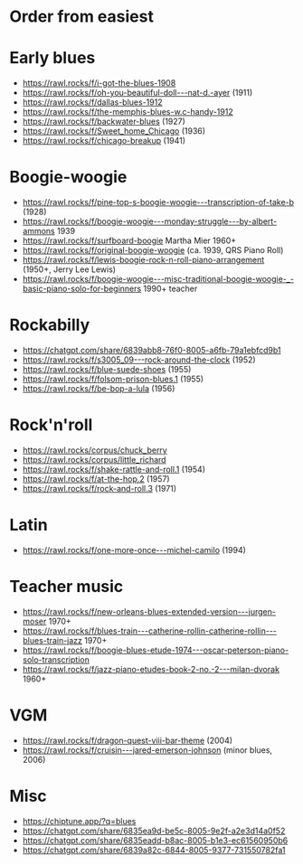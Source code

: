 # Order from easiest



# Early blues

- https://rawl.rocks/f/i-got-the-blues-1908
- https://rawl.rocks/f/oh-you-beautiful-doll---nat-d.-ayer (1911)
- https://rawl.rocks/f/dallas-blues-1912
- https://rawl.rocks/f/the-memphis-blues-w.c-handy-1912
- https://rawl.rocks/f/backwater-blues (1927)
- https://rawl.rocks/f/Sweet_home_Chicago (1936)
- https://rawl.rocks/f/chicago-breakup (1941)

# Boogie-woogie

- https://rawl.rocks/f/pine-top-s-boogie-woogie---transcription-of-take-b (1928)
- https://rawl.rocks/f/boogie-woogie---monday-struggle---by-albert-ammons 1939
- https://rawl.rocks/f/surfboard-boogie Martha Mier 1960+
- https://rawl.rocks/f/original-boogie-woogie (ca. 1939, QRS Piano Roll)
- https://rawl.rocks/f/lewis-boogie-rock-n-roll-piano-arrangement (1950+, Jerry Lee Lewis)
- https://rawl.rocks/f/boogie-woogie---misc-traditional-boogie-woogie-_-basic-piano-solo-for-beginners 1990+ teacher

# Rockabilly

- https://chatgpt.com/share/6839abb8-76f0-8005-a6fb-79a1ebfcd9b1
- https://rawl.rocks/f/s3005_09---rock-around-the-clock (1952)
- https://rawl.rocks/f/blue-suede-shoes (1955)
- https://rawl.rocks/f/folsom-prison-blues.1 (1955)
- https://rawl.rocks/f/be-bop-a-lula (1956)

# Rock'n'roll


- https://rawl.rocks/corpus/chuck_berry
- https://rawl.rocks/corpus/little_richard
- https://rawl.rocks/f/shake-rattle-and-roll.1 (1954)
- https://rawl.rocks/f/at-the-hop.2 (1957)
- https://rawl.rocks/f/rock-and-roll.3 (1971)

# Latin

- https://rawl.rocks/f/one-more-once---michel-camilo (1994)


# Teacher music

- https://rawl.rocks/f/new-orleans-blues-extended-version---jurgen-moser 1970+
- https://rawl.rocks/f/blues-train---catherine-rollin-catherine-rollin---blues-train-jazz 1970+
- https://rawl.rocks/f/boogie-blues-etude-1974---oscar-peterson-piano-solo-transcription
- https://rawl.rocks/f/jazz-piano-etudes-book-2-no.-2---milan-dvorak 1960+


# VGM

- https://rawl.rocks/f/dragon-quest-viii-bar-theme (2004)
- https://rawl.rocks/f/cruisin---jared-emerson-johnson (minor blues, 2006)

# Misc

- https://chiptune.app/?q=blues
- https://chatgpt.com/share/6835ea9d-be5c-8005-9e2f-a2e3d14a0f52
- https://chatgpt.com/share/6835eadd-b8ac-8005-b1e3-ec61560950b6
- https://chatgpt.com/share/6839a82c-6844-8005-9377-731550782fa1
